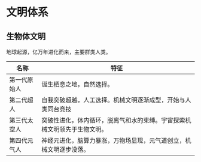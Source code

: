 # 文明体系

## 生物体文明

地球起源，亿万年进化而来，主要群类人类。

|名称|特征|
|---|---|
|第一代原始人|诞生栖息之地，自然选择。|
|第二代超人  |自我突破超越，人工选择。机械文明逐渐成型，开始与人类同台竞技|
|第三代太空人|突破性进化，体内循环，脱离气和水的束缚。宇宙探索机械文明领先于生物文明。|
|第四代元气人|神经元进化，脑算力暴涨，万物场显现，元气道创立，机械文明逐步没落。|
